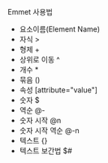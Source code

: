 Emmet 사용법
 
- 요소이름(Element Name)
- 자식 >
- 형제 +
- 상위로 이동 ^
- 개수 *
- 묶음 ()
- 속성 [attribute="value"]
- 숫자 $
- 역순 @-
- 숫자 시작 @n
- 숫자 시작 역순 @-n
- 텍스트 {}
- 텍스트 보간법 $#
